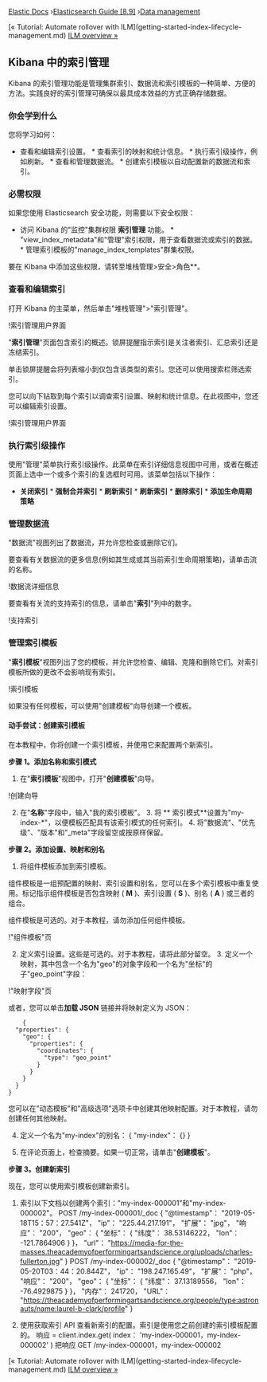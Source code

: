 

[Elastic Docs](/guide/) ›[Elasticsearch Guide [8.9]](index.md) ›[Data
management](data-management.md)

[« Tutorial: Automate rollover with ILM](getting-started-index-lifecycle-
management.md) [ILM overview »](overview-index-lifecycle-management.md)

## Kibana 中的索引管理

Kibana 的索引管理功能是管理集群索引、数据流和索引模板的一种简单、方便的方法。实践良好的索引管理可确保以最具成本效益的方式正确存储数据。

### 你会学到什么

您将学习如何：

* 查看和编辑索引设置。  * 查看索引的映射和统计信息。  * 执行索引级操作，例如刷新。  * 查看和管理数据流。  * 创建索引模板以自动配置新的数据流和索引。

### 必需权限

如果您使用 Elasticsearch 安全功能，则需要以下安全权限：

* 访问 Kibana 的"监控"集群权限 **索引管理** 功能。  * "view_index_metadata"和"管理"索引权限，用于查看数据流或索引的数据。  * 管理索引模板的"manage_index_templates"群集权限。

要在 Kibana 中添加这些权限，请转至堆栈管理>安全>角色**。

### 查看和编辑索引

打开 Kibana 的主菜单，然后单击"堆栈管理">"索引管理"。

!索引管理用户界面

"**索引管理**"页面包含索引的概述。锁屏提醒指示索引是关注者索引、汇总索引还是冻结索引。

单击锁屏提醒会将列表缩小到仅包含该类型的索引。您还可以使用搜索栏筛选索引。

您可以向下钻取到每个索引以调查索引设置、映射和统计信息。在此视图中，您还可以编辑索引设置。

!索引管理用户界面

### 执行索引级操作

使用"管理"菜单执行索引级操作。此菜单在索引详细信息视图中可用，或者在概述页面上选中一个或多个索引的复选框时可用。该菜单包括以下操作：

* **关闭索引** * **强制合并索引** * **刷新索引** * **刷新索引** * **删除索引** * **添加生命周期策略**

### 管理数据流

"数据流"视图列出了数据流，并允许您检查或删除它们。

要查看有关数据流的更多信息(例如其生成或其当前索引生命周期策略)，请单击流的名称。

!数据流详细信息

要查看有关流的支持索引的信息，请单击"**索引**"列中的数字。

!支持索引

### 管理索引模板

"**索引模板**"视图列出了您的模板，并允许您检查、编辑、克隆和删除它们。对索引模板所做的更改不会影响现有索引。

!索引模板

如果没有任何模板，可以使用"创建模板"向导创建一个模板。

#### 动手尝试：创建索引模板

在本教程中，你将创建一个索引模板，并使用它来配置两个新索引。

**步骤 1。添加名称和索引模式**

1. 在"**索引模板**"视图中，打开"**创建模板**"向导。

!创建向导

2. 在"**名称**"字段中，输入"我的索引模板"。  3. 将 ** 索引模式**设置为"my-index-*"，以便模板匹配具有该索引模式的任何索引。  4. 将"数据流"、"优先级"、"版本"和"_meta"字段留空或按原样保留。

**步骤 2。添加设置、映射和别名**

1. 将组件模板添加到索引模板。

组件模板是一组预配置的映射、索引设置和别名，您可以在多个索引模板中重复使用。标记指示组件模板是否包含映射 ( **M** )、索引设置 ( **S** )、别名 ( **A** ) 或三者的组合。

组件模板是可选的。对于本教程，请勿添加任何组件模板。

!"组件模板"页

2. 定义索引设置。这些是可选的。对于本教程，请将此部分留空。  3. 定义一个映射，其中包含一个名为"geo"的对象字段和一个名为"坐标"的子"geo_point"字段：

!"映射字段"页

或者，您可以单击**加载 JSON** 链接并将映射定义为 JSON：

    
        {
      "properties": {
        "geo": {
          "properties": {
            "coordinates": {
              "type": "geo_point"
            }
          }
        }
      }
    }

您可以在"动态模板"和"高级选项"选项卡中创建其他映射配置。对于本教程，请勿创建任何其他映射。

4. 定义一个名为"my-index"的别名： { "my-index"： {} }

5. 在评论页面上，检查摘要。如果一切正常，请单击"**创建模板**"。

**步骤 3。创建新索引**

现在，您可以使用索引模板创建新索引。

1. 索引以下文档以创建两个索引："my-index-000001"和"my-index-000002"。           POST /my-index-000001/_doc { "@timestamp"： "2019-05-18T15：57：27.541Z"， "ip"： "225.44.217.191"， "扩展"： "jpg"， "响应"： "200"， "geo"： { "坐标"： { "纬度"： 38.53146222， "lon"： -121.7864906 } }， "url"： "https://media-for-the-masses.theacademyofperformingartsandscience.org/uploads/charles-fullerton.jpg" } POST /my-index-000002/_doc { "@timestamp"： "2019-05-20T03：44：20.844Z"， "ip"： "198.247.165.49"， "扩展"： "php"， "响应"： "200"， "geo"： { "坐标"： { "纬度"： 37.13189556， "lon"： -76.4929875 } }， "内存"： 241720， "URL"： "https://theacademyofperformingartsandscience.org/people/type:astronauts/name:laurel-b-clark/profile" }

2. 使用获取索引 API 查看新索引的配置。索引是使用您之前创建的索引模板配置的。           响应 = client.index.get( index： 'my-index-000001，my-index-000002' ) 把响应 GET /my-index-000001，my-index-000002

[« Tutorial: Automate rollover with ILM](getting-started-index-lifecycle-
management.md) [ILM overview »](overview-index-lifecycle-management.md)
